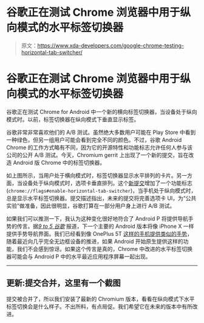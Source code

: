 # 谷歌正在测试 Chrome 浏览器中用于纵向模式的水平标签切换器

> 原文：<https://www.xda-developers.com/google-chrome-testing-horizontal-tab-switcher/>

# 谷歌正在测试 Chrome 浏览器中用于纵向模式的水平标签切换器

谷歌正在测试 Chrome for Android 中一个新的横向标签切换器，当设备处于纵向模式时。以前，标签切换器在纵向模式下垂直显示标签。

谷歌非常非常喜欢他们的 A/B 测试。虽然绝大多数用户可能在 Play Store 中看到一种绿色，但另一组用户可能会看到完全不同的颜色。不过，谷歌 Android Chrome 的工作方式略有不同，因为它的开源特性和功能标志允许任何人参与该公司的公开 A/B 测试。今天，Chromium gerrit 上出现了一个新的提交，旨在改造 Android 版 Chrome 中的标签切换器。

如上图所示，当用户处于横向模式时，标签切换器显示水平排列的卡片。另一方面，当设备处于纵向模式时，选项卡垂直排列。这个[新提交](https://chromium-review.googlesource.com/c/chromium/src/+/991400)增加了一个功能标志(`chrome://flags#enable-horizontal-tab-switcher`)，当手机处于纵向模式时，总是显示水平标签切换器。提交描述指出，未来的提交将完善选项卡 UI，为“公共实验”做准备，因此很明显，谷歌打算在一部分用户身上进行 A/B 测试。

如果我们可以推测一下，我认为这种变化很好地符合了 Android P 将提供导航手势的传言。据[*9 to 5 谷歌*](https://9to5google.com/2018/03/17/alphabet-scoop-001/) 报道，下一个主要的 Android 版本将像 iPhone X 一样提供手势导航界面。我们已经看到像 OnePlus 5T [这样的手机提供类似的手势](https://www.xda-developers.com/oxygenos-open-beta-5-3-oneplus-5-5t/)，随着最近向几乎完全无边框设备的推进，如果 Android 开始原生提供这样的功能，我们不会感到惊讶。如果这个传言是真的，Chrome 中改进的水平标签切换器可能会与 Android P 中的水平最近应用程序屏幕一起出现。

* * *

## 更新:提交合并，这里有一个截图

提交被合并了，所以我们安装了最新的 Chromium 版本，看看在纵向模式下水平标签切换会是什么样子。不出所料，有点局促。我们希望它在未来的版本中有所改进。